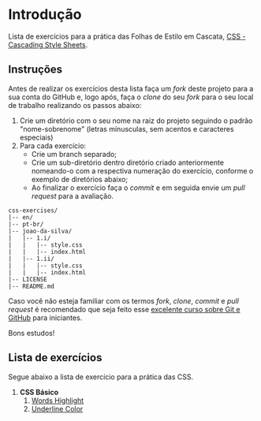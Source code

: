 # Introdução

Lista de exercícios para a prática das Folhas de Estilo em Cascata, [CSS - Cascading Style Sheets](https://developer.mozilla.org/en-US/docs/Web/CSS).

## Instruções

Antes de realizar os exercícios desta lista faça um *fork* deste projeto para a sua conta do GitHub e, logo após, faça
o *clone* do seu *fork* para o seu local de trabalho realizando os passos abaixo:

1. Crie um diretório com o seu nome na raiz do projeto seguindo o padrão "nome-sobrenome" (letras mínusculas, sem acentos e caracteres especiais)
1. Para cada exercício: 
    - Crie um branch separado;
    - Crie um sub-diretório dentro diretório criado anteriormente nomeando-o com a respectiva numeração do exercício, conforme o exemplo de diretórios abaixo;
    - Ao finalizar o exercício faça o *commit* e em seguida envie um *pull request* para a avaliação.

```
css-exercises/
|-- en/
|-- pt-br/
|-- joao-da-silva/
|   |-- 1.i/
|   |   |-- style.css
|   |   |-- index.html
|   |-- 1.ii/
|   |   |-- style.css
|   |   |-- index.html
|-- LICENSE
|-- README.md
```

Caso você não esteja familiar com os termos *fork*, *clone*, *commit* e *pull request* é recomendado que seja feito esse 
[excelente curso sobre Git e GitHub](http://willianjusten.teachable.com/p/git-e-github-para-iniciantes) para iniciantes.

Bons estudos!

## Lista de exercícios

Segue abaixo a lista de exercício para a prática das CSS.

1. **CSS Básico**
    1. [Words Highlight](1.i/README.md)
    1. [Underline Color](1.ii/README.md)
